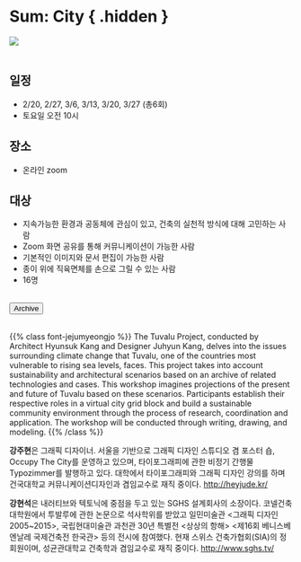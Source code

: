 # Sum: City { .hidden }

<div class="lg:flex">
<div class="lg:flex-1 lg:py-8">
<img class="lg:w-5/6 m-auto" src="/images/program_sum_city.jpg">
</div>
<div class="lg:flex-1 lg:px-8 lg:py-10">
<br/>

## **일정**
 - 2/20, 2/27, 3/6, 3/13, 3/20, 3/27 (총6회)
 - 토요일 오전 10시

## **장소**
 - 온라인 zoom

## **대상**
 - 지속가능한 환경과 공동체에 관심이 있고, 건축의 실천적 방식에 대해 고민하는 사람
 - Zoom 화면 공유를 통해 커뮤니케이션이 가능한 사람
 - 기본적인 이미지와 문서 편집이 가능한 사람
 - 종이 위에 직육면체를 손으로 그릴 수 있는 사람
 - 16명

<br/>
<!-- <a href="https://i.0makes0.com/sumcity" target="_blank"> -->
<!-- <button class="bg-black text-white border border-black rounded p-1 over:bg-gray-10 over:text-black">신청하기</button> -->
<!-- </a> -->

<!-- <button class="bg-black text-white border border-black rounded p-1 over:bg-gray-10 over:text-black">모집완료</button> -->

<a href="/archive/4">
<button class="bg-black text-white border border-black rounded p-1 over:bg-gray-10 over:text-black">Archive</button>
</a>

</div>
</div>
<br/>

{{% class font-jejumyeongjo %}}
The Tuvalu Project, conducted by Architect Hyunsuk Kang and Designer Juhyun Kang, delves into the issues surrounding climate change that Tuvalu, one of the countries most vulnerable to rising sea levels, faces. This project takes into account sustainability and architectural scenarios based on an archive of related technologies and cases. This workshop imagines projections of the present and future of Tuvalu based on these scenarios. Participants establish their respective roles in a virtual city grid block and build a sustainable community environment through the process of research, coordination and application. The workshop will be conducted through writing, drawing, and modeling.
{{% /class %}}

**강주현**은 그래픽 디자이너. 서울을 기반으로 그래픽 디자인 스튜디오 겸 포스터 숍, Occupy The City를 운영하고 있으며, 타이포그래피에 관한 비정기 간행물 Typozimmer를 발행하고 있다. 대학에서 타이포그래피와 그래픽 디자인 강의를 하며 건국대학교 커뮤니케이션디자인과 겸임교수로 재직 중이다. http://heyjude.kr/


**강현석**은 내러티브와 텍토닉에 중점을 두고 있는 SGHS 설계회사의 소장이다. 코넬건축대학원에서 투발루에 관한 논문으로 석사학위를 받았고 일민미술관 <그래픽 디자인 2005~2015>, 국립현대미술관 과천관 30년 특별전 <상상의 항해> <제16회 베니스베엔날레 국제건축전 한국관> 등의 전시에 참여했다. 현재 스위스 건축가협회(SIA)의 정회원이며, 성균관대학교 건축학과 겸임교수로 재직 중이다. http://www.sghs.tv/
